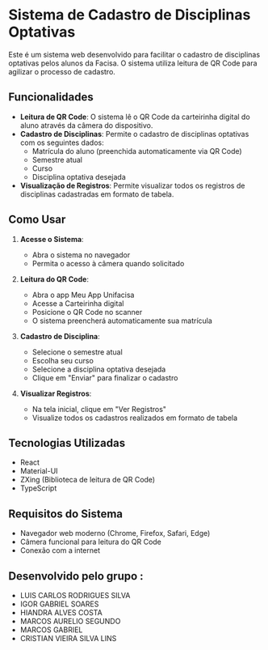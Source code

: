 # Sistema de Cadastro de Disciplinas Optativas

Este é um sistema web desenvolvido para facilitar o cadastro de disciplinas optativas pelos alunos da Facisa. O sistema utiliza leitura de QR Code para agilizar o processo de cadastro.

## Funcionalidades

- **Leitura de QR Code**: O sistema lê o QR Code da carteirinha digital do aluno através da câmera do dispositivo.
- **Cadastro de Disciplinas**: Permite o cadastro de disciplinas optativas com os seguintes dados:
  - Matrícula do aluno (preenchida automaticamente via QR Code)
  - Semestre atual
  - Curso
  - Disciplina optativa desejada
- **Visualização de Registros**: Permite visualizar todos os registros de disciplinas cadastradas em formato de tabela.

## Como Usar

1. **Acesse o Sistema**:
   - Abra o sistema no navegador
   - Permita o acesso à câmera quando solicitado

2. **Leitura do QR Code**:
   - Abra o app Meu App Unifacisa
   - Acesse a Carteirinha digital
   - Posicione o QR Code no scanner
   - O sistema preencherá automaticamente sua matrícula

3. **Cadastro de Disciplina**:
   - Selecione o semestre atual
   - Escolha seu curso
   - Selecione a disciplina optativa desejada
   - Clique em "Enviar" para finalizar o cadastro

4. **Visualizar Registros**:
   - Na tela inicial, clique em "Ver Registros"
   - Visualize todos os cadastros realizados em formato de tabela

## Tecnologias Utilizadas

- React
- Material-UI
- ZXing (Biblioteca de leitura de QR Code)
- TypeScript

## Requisitos do Sistema

- Navegador web moderno (Chrome, Firefox, Safari, Edge)
- Câmera funcional para leitura do QR Code
- Conexão com a internet

## Desenvolvido pelo grupo :

- LUIS CARLOS RODRIGUES SILVA  
- IGOR GABRIEL SOARES 
- HIANDRA ALVES COSTA
- MARCOS AURELIO SEGUNDO
- MARCOS GABRIEL
- CRISTIAN VIEIRA SILVA LINS
